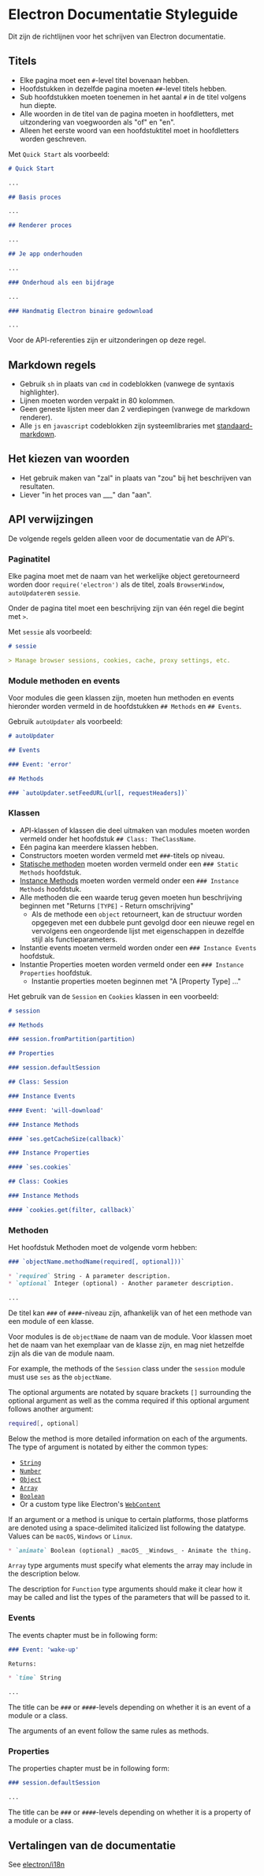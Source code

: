 # Electron Documentatie Styleguide

Dit zijn de richtlijnen voor het schrijven van Electron documentatie.

## Titels

* Elke pagina moet een `#`-level titel bovenaan hebben.
* Hoofdstukken in dezelfde pagina moeten `##`-level titels hebben.
* Sub hoofdstukken moeten toenemen in het aantal `#` in de titel volgens hun diepte.
* Alle woorden in de titel van de pagina moeten in hoofdletters, met uitzondering van voegwoorden als "of" en "en".
* Alleen het eerste woord van een hoofdstuktitel moet in hoofdletters worden geschreven.

Met `Quick Start` als voorbeeld:

```markdown
# Quick Start

...

## Basis proces

...

## Renderer proces

...

## Je app onderhouden

...

### Onderhoud als een bijdrage

...

### Handmatig Electron binaire gedownload

...
```

Voor de API-referenties zijn er uitzonderingen op deze regel.

## Markdown regels

* Gebruik `sh` in plaats van `cmd` in codeblokken (vanwege de syntaxis highlighter).
* Lijnen moeten worden verpakt in 80 kolommen.
* Geen geneste lijsten meer dan 2 verdiepingen (vanwege de markdown renderer).
* Alle `js` en `javascript` codeblokken zijn systeemlibraries met [standaard-markdown](http://npm.im/standard-markdown).

## Het kiezen van woorden

* Het gebruik maken van "zal" in plaats van "zou" bij het beschrijven van resultaten.
* Liever "in het proces van ___" dan "aan".

## API verwijzingen

De volgende regels gelden alleen voor de documentatie van de API's.

### Paginatitel

Elke pagina moet met de naam van het werkelijke object geretourneerd worden door `require('electron')` als de titel, zoals `BrowserWindow`, `autoUpdater`en `sessie`.

Onder de pagina titel moet een beschrijving zijn van één regel die begint met `>`.

Met `sessie` als voorbeeld:

```markdown
# sessie

> Manage browser sessions, cookies, cache, proxy settings, etc.
```

### Module methoden en events

Voor modules die geen klassen zijn, moeten hun methoden en events hieronder worden vermeld in de hoofdstukken `## Methods` en `## Events`.

Gebruik `autoUpdater` als voorbeeld:

```markdown
# autoUpdater

## Events

### Event: 'error'

## Methods

### `autoUpdater.setFeedURL(url[, requestHeaders])`
```

### Klassen

* API-klassen of klassen die deel uitmaken van modules moeten worden vermeld onder het hoofdstuk `## Class: TheClassName`.
* Eén pagina kan meerdere klassen hebben.
* Constructors moeten worden vermeld met ` ### `-titels op niveau.
* [Statische methoden](https://developer.mozilla.org/en-US/docs/Web/JavaScript/Reference/Classes/static) moeten worden vermeld onder een `### Static Methods` hoofdstuk.
* [Instance Methods](https://developer.mozilla.org/en-US/docs/Web/JavaScript/Reference/Classes#Prototype_methods) moeten worden vermeld onder een `### Instance Methods` hoofdstuk.
* Alle methoden die een waarde terug geven moeten hun beschrijving beginnen met "Returns `[TYPE]` - Return omschrijving" 
  * Als de methode een `object` retourneert, kan de structuur worden opgegeven met een dubbele punt gevolgd door een nieuwe regel en vervolgens een ongeordende lijst met eigenschappen in dezelfde stijl als functieparameters.
* Instantie events moeten vermeld worden onder een `### Instance Events` hoofdstuk.
* Instantie Properties moeten worden vermeld onder een `### Instance Properties` hoofdstuk. 
  * Instantie properties moeten beginnen met "A [Property Type] ..."

Het gebruik van de `Session` en `Cookies` klassen in een voorbeeld:

```markdown
# session

## Methods

### session.fromPartition(partition)

## Properties

### session.defaultSession

## Class: Session

### Instance Events

#### Event: 'will-download'

### Instance Methods

#### `ses.getCacheSize(callback)`

### Instance Properties

#### `ses.cookies`

## Class: Cookies

### Instance Methods

#### `cookies.get(filter, callback)`
```

### Methoden

Het hoofdstuk Methoden moet de volgende vorm hebben:

```markdown
### `objectName.methodName(required[, optional]))`

* `required` String - A parameter description.
* `optional` Integer (optional) - Another parameter description.

...
```

De titel kan `###` of `####`-niveau zijn, afhankelijk van of het een methode van een module of een klasse.

Voor modules is de `objectName` de naam van de module. Voor klassen moet het de naam van het exemplaar van de klasse zijn, en mag niet hetzelfde zijn als die van de module naam.

For example, the methods of the `Session` class under the `session` module must use `ses` as the `objectName`.

The optional arguments are notated by square brackets `[]` surrounding the optional argument as well as the comma required if this optional argument follows another argument:

```sh
required[, optional]
```

Below the method is more detailed information on each of the arguments. The type of argument is notated by either the common types:

* [`String`](https://developer.mozilla.org/en-US/docs/Web/JavaScript/Reference/Global_Objects/String)
* [`Number`](https://developer.mozilla.org/en-US/docs/Web/JavaScript/Reference/Global_Objects/Number)
* [`Object`](https://developer.mozilla.org/en-US/docs/Web/JavaScript/Reference/Global_Objects/Object)
* [`Array`](https://developer.mozilla.org/en-US/docs/Web/JavaScript/Reference/Global_Objects/Array)
* [`Boolean`](https://developer.mozilla.org/en-US/docs/Web/JavaScript/Reference/Global_Objects/Boolean)
* Or a custom type like Electron's [`WebContent`](api/web-contents.md)

If an argument or a method is unique to certain platforms, those platforms are denoted using a space-delimited italicized list following the datatype. Values can be `macOS`, `Windows` or `Linux`.

```markdown
* `animate` Boolean (optional) _macOS_ _Windows_ - Animate the thing.
```

`Array` type arguments must specify what elements the array may include in the description below.

The description for `Function` type arguments should make it clear how it may be called and list the types of the parameters that will be passed to it.

### Events

The events chapter must be in following form:

```markdown
### Event: 'wake-up'

Returns:

* `time` String

...
```

The title can be `###` or `####`-levels depending on whether it is an event of a module or a class.

The arguments of an event follow the same rules as methods.

### Properties

The properties chapter must be in following form:

```markdown
### session.defaultSession

...
```

The title can be `###` or `####`-levels depending on whether it is a property of a module or a class.

## Vertalingen van de documentatie

See [electron/i18n](https://github.com/electron/i18n#readme)